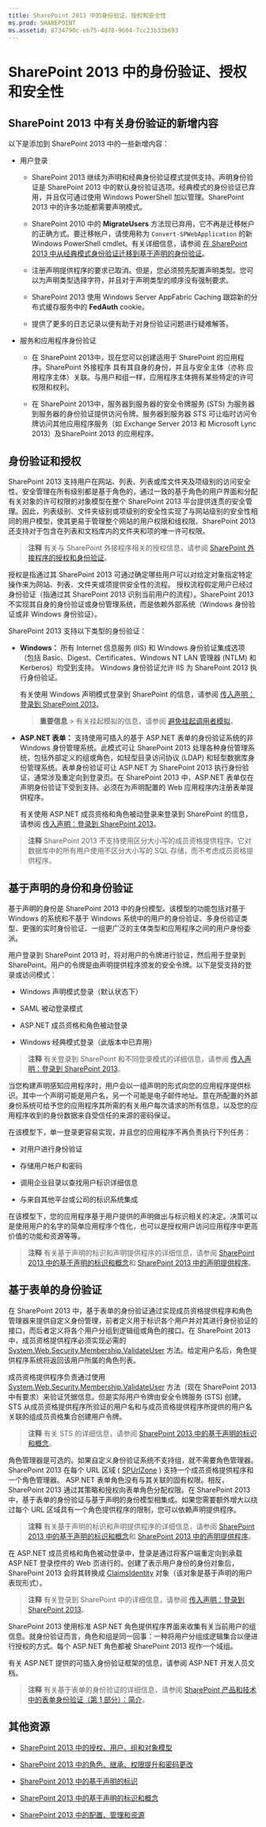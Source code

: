 ```yaml
---
title: SharePoint 2013 中的身份验证、授权和安全性
ms.prod: SHAREPOINT
ms.assetid: 8734790c-eb75-4d78-9604-7cc23b33b693
---
```



# SharePoint 2013 中的身份验证、授权和安全性

## SharePoint 2013 中有关身份验证的新增内容
<a name="SP15_AuthenticationAuthorizationSecurity_WhatsNew"> </a>

以下是添加到 SharePoint 2013 中的一些新增内容： 
  
    
    

- 用户登录
    
  - SharePoint 2013 继续为声明和经典身份验证模式提供支持。声明身份验证是 SharePoint 2013 中的默认身份验证选项。经典模式的身份验证已弃用，并且仅可通过使用 Windows PowerShell 加以管理。SharePoint 2013 中的许多功能都需要声明模式。 
    
  
  - SharePoint 2010 中的 **MigrateUsers** 方法现已弃用，它不再是迁移帐户的正确方式。要迁移帐户，请使用称为 `Convert-SPWebApplication` 的新 Windows PowerShell cmdlet。有关详细信息，请参阅 [在 SharePoint 2013 中从经典模式身份验证迁移到基于声明的身份验证](http://technet.microsoft.com/zh-cn/library/gg251985.aspx)。
    
  
  - 注册声明提供程序的要求已取消。但是，您必须预先配置声明类型。您可以为声明类型选择字符，并且对于声明类型的顺序没有强制要求。
    
  
  - SharePoint 2013 使用 Windows Server AppFabric Caching 跟踪新的分布式缓存服务中的 **FedAuth** cookie。
    
  
  - 提供了更多的日志记录以便有助于对身份验证问题进行疑难解答。 
    
  
- 服务和应用程序身份验证
    
  - 在 SharePoint 2013中，现在您可以创建适用于 SharePoint 的应用程序。SharePoint 外接程序 具有其自身的身份，并且与安全主体（亦称 应用程序主体）关联。与用户和组一样，应用程序主体拥有某些特定的许可权限和权利。 
    
  
  - 在 SharePoint 2013中，服务器到服务器的安全令牌服务 (STS) 为服务器到服务器的身份验证提供访问令牌。服务器到服务器 STS 可让临时访问令牌访问其他应用程序服务（如 Exchange Server 2013 和 Microsoft Lync 2013）及SharePoint 2013 的应用程序。
    
  

## 身份验证和授权
<a name="SP15_AuthenticationAuthorizationSecurity_AuthenticationAndAuthorization"> </a>

SharePoint 2013 支持用户在网站、列表、列表或库文件夹及项级别的访问安全性。安全管理在所有级别都是基于角色的，通过一致的基于角色的用户界面和分配有关对象的许可权限的对象模型在整个 SharePoint 2013 平台提供连贯的安全管理。因此，列表级别、文件夹级别或项级别的安全性实现了与网站级别的安全性相同的用户模型，使其更易于管理整个网站的用户权限和组权限。SharePoint 2013 还支持对于包含在列表和文档库内的文件夹和项的唯一许可权限。
  
    
    

> **注释**
> 有关与 SharePoint 外接程序相关的授权信息，请参阅  [SharePoint 外接程序的授权和身份验证](http://msdn.microsoft.com/library/bde5647a-fff1-4b51-b67b-2139de79ce4a%28Office.15%29.aspx)。 
  
    
    

授权是指通过其 SharePoint 2013 可通过确定哪些用户可以对给定对象指定特定操作来为网站、列表、文件夹或项提供安全性的流程。 授权流程假定用户已经过身份验证（指通过其 SharePoint 2013 识别当前用户的流程）。SharePoint 2013 不实现其自身的身份验证或身份管理系统，而是依赖外部系统（Windows 身份验证或非 Windows 身份验证）。
  
    
    
SharePoint 2013 支持以下类型的身份验证：
  
    
    

- **Windows：** 所有 Internet 信息服务 (IIS) 和 Windows 身份验证集成选项（包括 Basic、Digest、Certificates、Windows NT LAN 管理器 (NTLM) 和 Kerberos）均受到支持。 Windows 身份验证允许 IIS 为 SharePoint 2013 执行身份验证。
    
    有关使用 Windows 声明模式登录到 SharePoint 的信息，请参阅 [传入声明：登录到 SharePoint 2013](incoming-claims-signing-into-sharepoint-2013.md)。
    
    > **重要信息**
      >  有关挂起模拟的信息，请参阅 [避免挂起调用者模拟](http://msdn.microsoft.com/zh-cn/library/ff407852.aspx)。 
- **ASP.NET 表单：** 支持使用可插入的基于 ASP.NET 表单的身份验证系统的非 Windows 身份管理系统。此模式可让 SharePoint 2013 处理各种身份管理系统，包括外部定义的组或角色，如轻型目录访问协议 (LDAP) 和轻型数据库身份管理系统。表单身份验证可让 ASP.NET 为 SharePoint 2013 执行身份验证，通常涉及重定向到登录页。在 SharePoint 2013 中，ASP.NET 表单仅在声明身份验证下受到支持。必须在为声明配置的 Web 应用程序内注册表单提供程序。
    
    有关使用 ASP.NET 成员资格和角色被动登录来登录到 SharePoint 的信息，请参阅 [传入声明：登录到 SharePoint 2013](incoming-claims-signing-into-sharepoint-2013.md)。
    
  

> **注释**
> SharePoint 2013 不支持使用区分大小写的成员资格提供程序。它对数据库中的所有用户使用不区分大小写的 SQL 存储，而不考虑成员资格提供程序。 
  
    
    


## 基于声明的身份和身份验证
<a name="SP15_AuthenticationAuthorizationSecurity_ClaimsBasedIdentity"> </a>

基于声明的身份是 SharePoint 2013 中的身份模型。该模型的功能包括对基于 Windows 的系统和不基于 Windows 系统中的用户的身份验证、多身份验证类型、更强的实时身份验证、一组更广泛的主体类型和应用程序之间的用户身份委派。
  
    
    
用户登录到 SharePoint 2013 时，将对用户的令牌进行验证，然后用于登录到 SharePoint。用户的令牌是由声明提供程序颁发的安全令牌。以下是受支持的登录或访问模式：
  
    
    

- Windows 声明模式登录（默认状态下）
    
  
- SAML 被动登录模式
    
  
- ASP.NET 成员资格和角色被动登录
    
  
- Windows 经典模式登录（此版本中已弃用）
    
  

> **注释**
> 有关登录到 SharePoint 和不同登录模式的详细信息，请参阅 [传入声明：登录到 SharePoint 2013](incoming-claims-signing-into-sharepoint-2013.md)。 
  
    
    

当您构建声明感知应用程序时，用户会以一组声明的形式向您的应用程序提供标识。其中一个声明可能是用户名，另一个可能是电子邮件地址。意在所配置的外部身份系统可给予您的应用程序其所需的有关用户每次请求的所有信息，以及您的应用程序收到的身份数据来自受信任的来源的密码保证。
  
    
    
在该模型下，单一登录更容易实现，并且您的应用程序不再负责执行下列任务：
  
    
    

- 对用户进行身份验证
    
  
- 存储用户帐户和密码
    
  
- 调用企业目录以查找用户标识详细信息
    
  
- 与来自其他平台或公司的标识系统集成
    
  
在该模型下，您的应用程序基于用户提供的声明做出与标识相关的决定。决策可以是使用用户的名字的简单应用程序个性化，也可以是授权用户访问应用程序中更高价值的功能和资源等等。
  
    
    

> **注释**
> 有关基于声明的标识和声明提供程序的详细信息，请参阅 [SharePoint 2013 中的基于声明的标识和概念](claims-based-identity-and-concepts-in-sharepoint-2013.md)和 [SharePoint 2013 中的声明提供程序](claims-provider-in-sharepoint-2013.md)。 
  
    
    


## 基于表单的身份验证
<a name="SP15_AuthenticationAuthorizationSecurity_FormsBasedAuthentication"> </a>

在 SharePoint 2013 中，基于表单的身份验证通过实现成员资格提供程序和角色管理器来提供自定义身份管理，前者定义用于标识各个用户并对其进行身份验证的接口，而后者定义将各个用户分组到逻辑组或角色的接口。在 SharePoint 2013 中，成员资格提供程序必须实现必需的  [System.Web.Security.Membership.ValidateUser](http://msdn.microsoft.com/library/33f4af0b-75c0-4504-b90f-05e742e44a88.aspx) 方法。给定用户名后，角色提供程序系统将返回该用户所属的角色列表。
  
    
    
成员资格提供程序负责通过使用  [System.Web.Security.Membership.ValidateUser](http://msdn.microsoft.com/library/33f4af0b-75c0-4504-b90f-05e742e44a88.aspx) 方法（现在 SharePoint 2013 中有要求）来验证凭据信息。但是实际用户令牌由安全令牌服务 (STS) 创建。STS 从成员资格提供程序所验证的用户名和与成员资格提供程序所提供的用户名关联的组成员资格集合创建用户令牌。
  
    
    

> **注释**
> 有关 STS 的详细信息，请参阅  [SharePoint 2013 中的基于声明的标识和概念](claims-based-identity-and-concepts-in-sharepoint-2013.md)。 
  
    
    

角色管理器是可选的。如果自定义身份验证系统不支持组，就不需要角色管理器。SharePoint 2013 在每个 URL 区域 ( [SPUrlZone](https://msdn.microsoft.com/library/Microsoft.SharePoint.Administration.SPUrlZone.aspx) ) 支持一个成员资格提供程序和一个角色管理器。 ASP.NET 表单角色没有与其关联的固有权限。相反，SharePoint 2013 通过其策略和授权向表单角色分配权限。在 SharePoint 2013 中，基于表单的身份验证与基于声明的身份模型相集成。如果您需要额外增大以绕过每个 URL 区域具有一个角色提供程序的限制，您可以依赖声明提供程序。
  
    
    

> **注释**
> 有关基于声明的标识和声明提供程序的详细信息，请参阅 [SharePoint 2013 中的基于声明的标识和概念](claims-based-identity-and-concepts-in-sharepoint-2013.md)和 [SharePoint 2013 中的声明提供程序](claims-provider-in-sharepoint-2013.md)。 
  
    
    

在 ASP.NET 成员资格和角色被动登录中，登录是通过将客户端重定向到承载 ASP.NET 登录控件的 Web 页进行的。创建了表示用户身份的身份对象后，SharePoint 2013 会将其转换成  [ClaimsIdentity](https://msdn.microsoft.com/library/Microsoft.IdentityModel.Claims.ClaimsIdentity.aspx) 对象（该对象是基于声明的用户表现形式）。
  
    
    

> **注释**
> 有关登录到 SharePoint 中的详细信息，请参阅 [传入声明：登录到 SharePoint 2013](incoming-claims-signing-into-sharepoint-2013.md)。 
  
    
    

SharePoint 2013 使用标准 ASP.NET 角色提供程序界面来收集有关当前用户的组信息。就身份验证而言，角色和组是同一回事：一种将用户分组成逻辑集合以便进行授权的方式。每个 ASP.NET 角色都被 SharePoint 2013 视作一个域组。 
  
    
    
有关 ASP.NET 提供的可插入身份验证框架的信息，请参阅 ASP.NET 开发人员文档。
  
    
    

> **注释**
> 有关基于表单的身份验证的详细信息，请参阅  [SharePoint 产品和技术中的表单身份验证（第 1 部分）：简介](http://msdn.microsoft.com/library/e5efd4d7-b369-49f0-a6f7-431d21daff20%28Office.15%29.aspx)。 
  
    
    


## 其他资源
<a name="SP15_AuthenticationAuthorizationSecurity_AdditionalResources"> </a>


-  [SharePoint 2013 中的授权、用户、组和对象模型](authorization-users-groups-and-the-object-model-in-sharepoint-2013.md)
    
  
-  [SharePoint 2013 中的角色、继承、权限提升和密码更改](role-inheritance-elevation-of-privilege-and-password-changes-in-sharepoint-2013.md)
    
  
-  [SharePoint 2013 中的基于声明的标识](claims-based-identity-in-sharepoint-2013.md)
    
  
-  [SharePoint 2013 中的基于声明的标识和概念](claims-based-identity-and-concepts-in-sharepoint-2013.md)
    
  
-  [SharePoint 2013 中的配置、管理和资源](configuration-administration-and-resources-in-sharepoint-2013.md)
    
  


